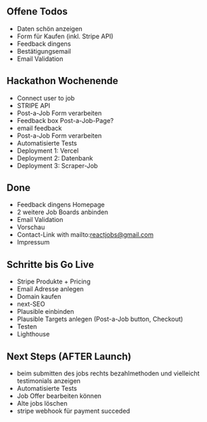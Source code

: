 ## Offene Todos

- Daten schön anzeigen
- Form für Kaufen (inkl. Stripe API)
- Feedback dingens
- Bestätigungsemail
- Email Validation

## Hackathon Wochenende

- Connect user to job
- STRIPE API
- Post-a-Job Form verarbeiten
- Feedback box Post-a-Job-Page?
- email feedback
- Post-a-Job Form verarbeiten
- Automatisierte Tests
- Deployment 1: Vercel
- Deployment 2: Datenbank
- Deployment 3: Scraper-Job

## Done

- Feedback dingens Homepage
- 2 weitere Job Boards anbinden
- Email Validation
- Vorschau
- Contact-Link with mailto:reactjobs@gmail.com
- Impressum

## Schritte bis Go Live

- Stripe Produkte + Pricing
- Email Adresse anlegen
- Domain kaufen
- next-SEO
- Plausible einbinden
- Plausible Targets anlegen (Post-a-Job button, Checkout)
- Testen
- Lighthouse

## Next Steps (AFTER Launch)

- beim submitten des jobs rechts bezahlmethoden und vielleicht testimonials anzeigen
- Automatisierte Tests
- Job Offer bearbeiten können
- Alte jobs löschen
- stripe webhook für payment succeded
